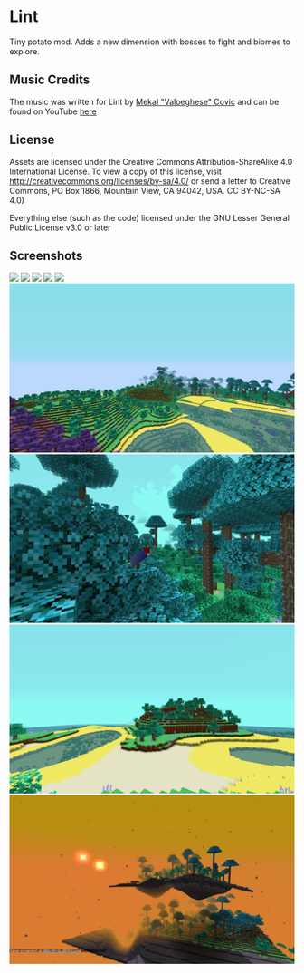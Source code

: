 # Lint

Tiny potato mod. Adds a new dimension with bosses to fight and biomes to explore.

## Music Credits

The music was written for Lint by [Mekal "Valoeghese" Covic](https://github.com/valoeghese/) and can be found on
YouTube [here](https://www.youtube.com/playlist?list=PLd1miv1OlwzXVUo9T7k5y9bhvAQK1CUkl)

## License

Assets are licensed under the Creative Commons Attribution-ShareAlike 4.0 International License. To view a copy of this
license, visit http://creativecommons.org/licenses/by-sa/4.0/ or send a letter to Creative Commons, PO Box 1866,
Mountain View, CA 94042, USA. CC BY-NC-SA 4.0)

Everything else (such as the code) licensed under the GNU Lesser General Public License v3.0 or later

## Screenshots

![](https://raw.githubusercontent.com/hYdos/Lint/1.16/pictures/taters_and_birds.png)
![](https://raw.githubusercontent.com/hYdos/Lint/1.16/pictures/corrupt_forest.png)
![](https://raw.githubusercontent.com/hYdos/Lint/1.16/pictures/dawn_shardlands.png)
![](https://raw.githubusercontent.com/hYdos/Lint/1.16/pictures/blocks.png)
![](https://raw.githubusercontent.com/hYdos/Lint/1.16/pictures/items.png)
![](https://raw.githubusercontent.com/hYdos/Lint/1.16/pictures/landscape.png)
![](https://raw.githubusercontent.com/hYdos/Lint/1.16/pictures/rosella.png)
![](https://raw.githubusercontent.com/hYdos/Lint/1.16/pictures/island.png)
![](https://raw.githubusercontent.com/hYdos/Lint/1.16/pictures/shardlands_edge.png)

